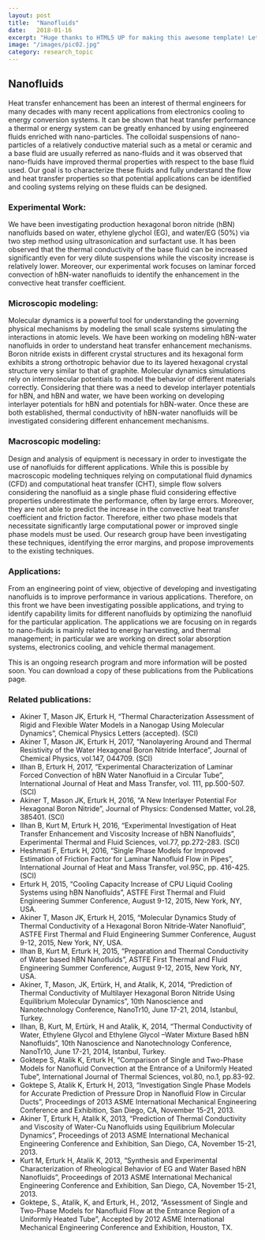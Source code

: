 ```yaml
---
layout: post
title:  "Nanofluids"
date:   2018-01-16
excerpt: "Huge thanks to HTML5 UP for making this awesome template! Let's see what it can do"
image: "/images/pic02.jpg"
category: research_topic
---
```


## Nanofluids
Heat transfer enhancement has been an interest of thermal engineers for many decades with many recent applications from electronics cooling to energy conversion systems.  It can be shown that heat transfer performance a thermal or energy system can be greatly enhanced by using engineered fluids enriched with nano-particles.  The colloidal suspensions of nano-particles of a relatively conductive material such as a metal or ceramic and a base fluid are usually referred as nano-fluids and it was observed that nano-fluids have improved thermal properties with respect to the base fluid used.  Our goal is to characterize these fluids and fully understand the flow and heat transfer properties so that potential applications can be identified and cooling systems relying on these fluids can be designed. 
 

### Experimental Work:
We have been investigating production hexagonal boron nitride (hBN) nanofluids based on water, ethylene glychol (EG), and water/EG (50%) via two step method using ultrasonication and surfactant use. It has been observed that the thermal conductivity of the base fluid can be increased significantly even for very dilute suspensions while the viscosity increase is relatively lower. Moreover, our experimental work focuses on laminar forced convection of hBN-water nanofluids to identify the enhancement in the convective heat transfer coefficient.

### Microscopic modeling:
Molecular dynamics is a powerful tool for understanding the governing physical mechanisms by modeling the small scale systems simulating the interactions in atomic levels. We have been working on modeling hBN-water nanofluids in order to understand heat transfer enhancement mechanisms. Boron nitride exists in different crystal structures and its hexagonal form exhibits a strong orthotropic behavior due to its layered hexagonal crystal structure very similar to that of graphite. Molecular dynamics simulations rely on intermolecular potentials to model the behavior of different materials correctly. Considering that there was a need to develop interlayer potentials for hBN, and hBN and water, we have been working on developing interlayer potentials for hBN and potentials for hBN-water. Once these are both established, thermal conductivity of hBN-water nanofluids will be investigated considering different enhancement mechanisms.

### Macroscopic modeling:
Design and analysis of equipment is necessary in order to investigate the use of nanofluids for different applications.  While this is possible by macroscopic modeling techniques relying on computational fluid dynamics (CFD) and computational heat transfer (CHT), simple flow solvers considering the nanofluid as a single phase fluid considering effective properties underestimate the performance, often by large errors.  Moreover, they are not able to predict the increase in the convective heat transfer coefficient and friction factor.  Therefore, either two phase models that necessitate significantly large computational power or improved single phase models must be used.  Our research group have been investigating these techniques, identifying the error margins, and propose improvements to the existing techniques. 

### Applications:
From an engineering point of view, objective of developing and investigating nanofluids is to improve performance in various applications.  Therefore, on this front we have been investigating possible applications, and trying to identify capability limits for different nanofluids by optimizing the nanofluid for the particular application.  The applications we are focusing on in regards to nano-fluids is mainly related to energy harvesting, and thermal management; in particular we are working on direct solar absorption systems, electronics cooling, and vehicle thermal management. 


This is an ongoing research program and more information will be posted soon.  You can download a copy of these publications from the Publications page.

### Related publications:

- Akiner T, Mason JK, Erturk H, “Thermal Characterization Assessment of Rigid and Flexible Water Models in a Nanogap Using Molecular Dynamics”, Chemical Physics Letters (accepted).  (SCI)
- Akiner T, Mason JK, Erturk H, 2017, “Nanolayering Around and Thermal Resistivity of the Water Hexagonal Boron Nitride Interface”, Journal of Chemical Physics, vol.147, 044709.  (SCI)
- Ilhan B, Erturk H, 2017, “Experimental Characterization of Laminar Forced Convection of hBN Water Nanofluid in a Circular Tube”, International Journal of Heat and Mass Transfer, vol. 111, pp.500-507.  (SCI) 
- Akiner T, Mason JK, Erturk H, 2016, “A New Interlayer Potential For Hexagonal Boron Nitride”, Journal of Physics: Condensed Matter, vol.28, 385401.  (SCI) 
- Ilhan B, Kurt M, Erturk H, 2016, “Experimental Investigation of Heat Transfer Enhancement and Viscosity Increase of hBN Nanofluids”, Experimental Thermal and Fluid Sciences, vol.77, pp.272-283.  (SCI)
- Heshmati F, Erturk H, 2016, “Single Phase Models for Improved Estimation of Friction Factor for Laminar Nanofluid Flow in Pipes”, International Journal of Heat and Mass Transfer, vol.95C, pp. 416-425. (SCI)
- Erturk H, 2015, “Cooling Capacity Increase of CPU Liquid Cooling Systems using hBN Nanofluids”, ASTFE First Thermal and Fluid Engineering Summer Conference, August 9-12, 2015, New York, NY, USA.
- Akiner T, Mason JK, Erturk H, 2015, “Molecular Dynamics Study of Thermal Conductivity of a Hexagonal Boron Nitride-Water Nanofluid”, ASTFE First Thermal and Fluid Engineering Summer Conference, August 9-12, 2015, New York, NY, USA.
- Ilhan B, Kurt M, Erturk H, 2015, “Preparation and Thermal Conductivity of Water based hBN Nanofluids”, ASTFE First Thermal and Fluid Engineering Summer Conference, August 9-12, 2015, New York, NY, USA.
- Akiner, T, Mason, JK, Ertürk, H, and Atalik, K, 2014, “Prediction of Thermal Conductivity of Multilayer Hexagonal Boron Nitride Using Equilibrium Molecular Dynamics”, 10th Nanoscience and Nanotechnology Conference, NanoTr10, June 17-21, 2014, Istanbul, Turkey.
- Ilhan, B, Kurt, M, Ertürk, H and Atalik, K, 2014, “Thermal Conductivity of Water, Ethylene Glycol and Ethylene Glycol –Water Mixture Based hBN Nanofluids”, 10th Nanoscience and Nanotechnology Conference, NanoTr10, June 17-21, 2014, Istanbul, Turkey.
- Goktepe S, Atalik K, Erturk H, “Comparison of Single and Two-Phase Models for Nanofluid Convection at the Entrance of a Uniformly Heated Tube”, International Journal of Thermal Sciences, vol.80, no.1, pp.83-92.
-  Goktepe S, Atalik K, Erturk H, 2013, “Investigation Single Phase Models for Accurate Prediction of Pressure Drop in Nanofluid Flow in Circular Ducts”, Proceedings of 2013 ASME International Mechanical Engineering Conference and Exhibition, San Diego, CA, November 15-21, 2013. 
- Akiner T, Erturk H, Atalik K, 2013, “Prediction of Thermal Conductivity and Viscosity of Water-Cu Nanofluids using Equilibrium Molecular Dynamics”, Proceedings of 2013 ASME International Mechanical Engineering Conference and Exhibition, San Diego, CA, November 15-21, 2013. 
- Kurt M, Erturk H, Atalik K, 2013, “Synthesis and Experimental Characterization of Rheological Behavior of EG and Water Based hBN Nanofluids”, Proceedings of 2013 ASME International Mechanical Engineering Conference and Exhibition, San Diego, CA, November 15-21, 2013. 
- Goktepe, S., Atalik, K, and Erturk, H., 2012, “Assessment of Single and Two-Phase Models for Nanofluid Flow at the Entrance Region of a Uniformly Heated Tube”, Accepted by 2012 ASME International Mechanical Engineering Conference and Exhibition, Houston, TX. 
